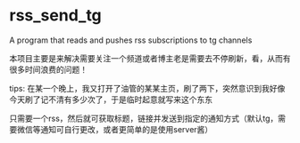 # rss_send_tg
A program that reads and pushes rss subscriptions to tg channels

本项目主要是来解决需要关注一个频道或者博主老是需要去不停刷新，看，从而有很多时间浪费的问题！

tips:
  在某一个晚上，我又打开了油管的某某主页，刷了两下，突然意识到我好像今天刷了记不清有多少次了，于是临时起意就写来这个东东
 
只需要一个rss，然后就可获取标题，链接并发送到指定的通知方式（默认tg，需要微信等通知可自行更改，或者更简单的是使用server酱）
